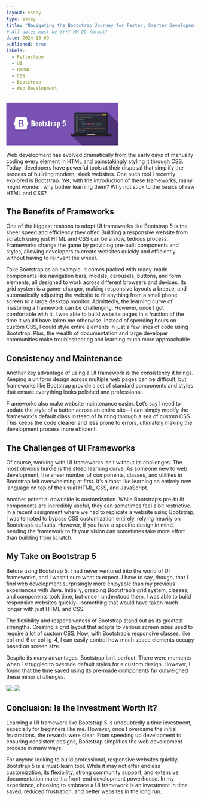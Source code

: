 ```yaml
---
layout: essay
type: essay
title: "Navigating the Bootstrap Journey for Faster, Smarter Development!"
# All dates must be YYYY-MM-DD format!
date: 2024-10-09
published: true
labels:
  - Reflection
  - UI
  - HTMNL
  - CSS
  - Bootstrap
  - Web Development  
---
```


<img width="300px" class="rounded float-start pe-4" src="../img/bootstrap.png">

Web development has evolved dramatically from the early days of manually coding every element in HTML and painstakingly styling it through CSS. Today, developers have powerful tools at their disposal that simplify the process of building modern, sleek websites. One such tool I recently explored is Bootstrap. Yet, with the introduction of these frameworks, many might wonder: why bother learning them? Why not stick to the basics of raw HTML and CSS?

## The Benefits of Frameworks
One of the biggest reasons to adopt UI frameworks like Bootstrap 5 is the sheer speed and efficiency they offer. Building a responsive website from scratch using just HTML and CSS can be a slow, tedious process. Frameworks change the game by providing pre-built components and styles, allowing developers to create websites quickly and efficiently without having to reinvent the wheel.

Take Bootstrap as an example. It comes packed with ready-made components like navigation bars, modals, carousels, buttons, and form elements, all designed to work across different browsers and devices. Its grid system is a game-changer, making responsive layouts a breeze, and automatically adjusting the website to fit anything from a small phone screen to a large desktop monitor.
Admittedly, the learning curve of mastering a framework can be challenging. However, once I got comfortable with it, I was able to build website pages in a fraction of the time it would have taken me otherwise. Instead of spending hours on custom CSS, I could style entire elements in just a few lines of code using Bootstrap. Plus, the wealth of documentation and large developer communities make troubleshooting and learning much more approachable.

## Consistency and Maintenance
Another key advantage of using a UI framework is the consistency it brings. Keeping a uniform design across multiple web pages can be difficult, but frameworks like Bootstrap provide a set of standard components and styles that ensure everything looks polished and professional.

Frameworks also make website maintenance easier. Let’s say I need to update the style of a button across an entire site—I can simply modify the framework's default class instead of hunting through a sea of custom CSS. This keeps the code cleaner and less prone to errors, ultimately making the development process more efficient.

## The Challenges of UI Frameworks
Of course, working with UI frameworks isn’t without its challenges. The most obvious hurdle is the steep learning curve. As someone new to web development, the sheer number of components, classes, and utilities in Bootstrap felt overwhelming at first. It’s almost like learning an entirely new language on top of the usual HTML, CSS, and JavaScript.

Another potential downside is customization. While Bootstrap’s pre-built components are incredibly useful, they can sometimes feel a bit restrictive. In a recent assignment where we had to replicate a website using Bootstrap, I was tempted to bypass CSS customization entirely, relying heavily on Bootstrap’s defaults. However, if you have a specific design in mind, bending the framework to fit your vision can sometimes take more effort than building from scratch.

## My Take on Bootstrap 5
Before using Bootstrap 5, I had never ventured into the world of UI frameworks, and I wasn’t sure what to expect. I have to say, though, that I find web development surprisingly more enjoyable than my previous experiences with Java. Initially, grasping Bootstrap’s grid system, classes, and components took time, but once I understood them, I was able to build responsive websites quickly—something that would have taken much longer with just HTML and CSS.

The flexibility and responsiveness of Bootstrap stand out as its greatest strengths. Creating a grid layout that adapts to various screen sizes used to require a lot of custom CSS. Now, with Bootstrap’s responsive classes, like col-md-6 or col-lg-4, I can easily control how much space elements occupy based on screen size.

Despite its many advantages, Bootstrap isn’t perfect. There were moments when I struggled to override default styles for a custom design. However, I found that the time saved using its pre-made components far outweighed these minor challenges.

<img width="300px" class="rounded float-end ps-4" src="../img/bootstrap-grid.png">
<img width="300px" class="rounded float-end ps-4" src="../img/bootstrap-grid.png">

## Conclusion: Is the Investment Worth It?
Learning a UI framework like Bootstrap 5 is undoubtedly a time investment, especially for beginners like me. However, once I overcame the initial frustrations, the rewards were clear. From speeding up development to ensuring consistent designs, Bootstrap simplifies the web development process in many ways.

For anyone looking to build professional, responsive websites quickly, Bootstrap 5 is a must-learn tool. While it may not offer endless customization, its flexibility, strong community support, and extensive documentation make it a front-end development powerhouse. In my experience, choosing to embrace a UI framework is an investment in time saved, reduced frustration, and better websites in the long run.


